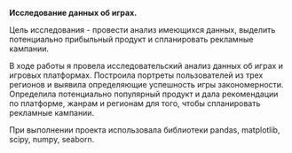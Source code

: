 **Исследование данных об играх.**

Цель исследования - провести анализ имеющихся данных, выделить потенциально прибыльный продукт и спланировать рекламные кампании. 

В ходе работы я провела исследовательский анализ данных об играх и игровых платформах. Построила портреты пользователей из трех регионов и выявила определяющие успешность игры закономерности. Определила потенциально популярный продукт и дала рекомендации по платформе, жанрам и регионам для того, чтобы спланировать рекламные кампании.

При выполнении проекта использовала библиотеки pandas, matplotlib, scipy, numpy, seaborn.
